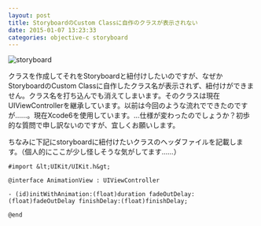 ```yaml
---
layout: post
title: StoryboardのCustom Classに自作のクラスが表示されない
date: 2015-01-07 13:23:33
categories: objective-c storyboard
---
```

<p><img src="https://i.stack.imgur.com/UuITL.png" alt="storyboard"></p>

<p>クラスを作成してそれをStoryboardと紐付けしたいのですが、なぜかStoryboardのCustom Classに自作したクラス名が表示されず、紐付けができません。クラス名を打ち込んでも消えてしまいます。そのクラスは現在UIViewControllerを継承しています。以前は今回のような流れでできたのですが......。現在Xcode6を使用しています。...仕様が変わったのでしょうか？初歩的な質問で申し訳ないのですが、宜しくお願いします。</p>

<p>ちなみに下記にstoryboardに紐付けたいクラスのヘッダファイルを記載します。（個人的にここが少し怪しそうな気がしてます......）</p>

```
#import &lt;UIKit/UIKit.h&gt;

@interface AnimationView : UIViewController

- (id)initWithAnimation:(float)duration fadeOutDelay:(float)fadeOutDelay finishDelay:(float)finishDelay;

@end
```
